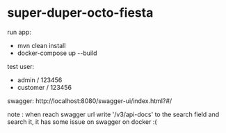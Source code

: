 # super-duper-octo-fiesta
run app:
  - mvn clean install
  - docker-compose up --build

test user: 
  - admin / 123456
  - customer / 123456
  
swagger: http://localhost:8080/swagger-ui/index.html?#/

note : when reach swagger url write '/v3/api-docs' to the search field and search it, it has some issue on swagger on docker :(
